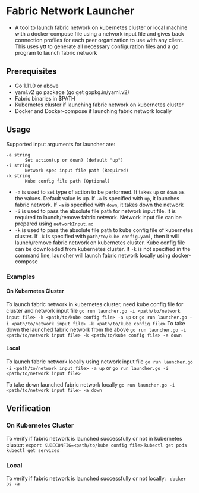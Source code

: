 # Fabric Network Launcher
- A tool to launch fabric network on kubernetes cluster or local machine with a docker-compose file using a network input file and gives back connection profiles for each peer organization to use with any client. This uses ytt to generate all necessary configuration files and a go program to launch fabric network

## Prerequisites
- Go 1.11.0 or above
- yaml.v2 go package (go get gopkg.in/yaml.v2)
- Fabric binaries in $PATH
- Kubernetes cluster if launching fabric network on kubernetes cluster
- Docker and Docker-compose if launching fabric network locally

## Usage
Supported input arguments for launcher are:
```
-a string
       Set action(up or down) (default "up")
-i string
       Network spec input file path (Required)
-k string
       Kube config file path (Optional)
```
- `-a` is used to set type of action to be performed. It takes `up` or `down` as the values. Default value is up. If `-a` is specified with `up`, it launches fabric network. If `-a` is specified with `down`, it takes down the network
- `-i` is used to pass the absolute file path for network input file. It is required to launch/remove fabric network. Network input file can be prepared using `networkInput.md`
- `-k` is used to pass the absolute file path to kube config file of kubernetes cluster. If `-k` is specified with `path/to/kube-config.yaml`, then it will launch/remove fabric network on kubernetes cluster. Kube config file can be downloaded from kubernetes cluster. If `-k` is not specified in the command line, launcher will launch fabric network locally using docker-compose

### Examples
#### On Kubernetes Cluster
To launch fabric network in kubernetes cluster, need kube config file for cluster and network input file
```go run launcher.go -i <path/to/network input file> -k <path/to/kube config file> -a up``` or 
```go run launcher.go -i <path/to/network input file> -k <path/to/kube config file>```
To take down the launched fabric network from the above
```go run launcher.go -i <path/to/network input file> -k <path/to/kube config file> -a down```
#### Local
To launch fabric network locally using network input file
```go run launcher.go -i <path/to/network input file> -a up``` or
```go run launcher.go -i <path/to/network input file>```

To take down launched fabric network locally
```go run launcher.go -i <path/to/network input file> -a down```

## Verification
### On Kubernetes Cluster
To verify if fabric network is launched successfully or not in kubernetes cluster:
```export KUBECONFIG=<path/to/kube config file>```
```kubectl get pods```
```kubectl get services```
### Local
To verify if fabric network is launched successfully or not locally:
``` docker ps -a```